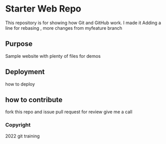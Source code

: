 # Starter Web Repo

This repository is for showing how Git and GitHub work. I made it
Adding a line for rebasing , more changes from myfeature branch

## Purpose

Sample website with plenty of files for demos

## Deployment

how to deploy

## how to contribute

fork this repo and issue pull request for review
give me a call

### Copyright
2022 git training

